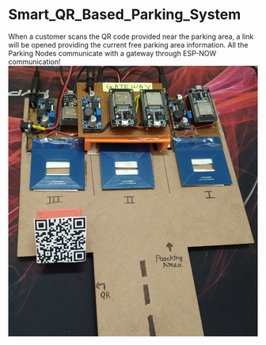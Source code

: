 # Smart_QR_Based_Parking_System
When a customer scans the QR code provided near the parking area, a link will be opened providing the current free parking area information. All the Parking Nodes communicate with a gateway through ESP-NOW communication!
![N|Solid](https://github.com/naman-tanwar/Smart_QR_Based_Parking_System/blob/main/Images/img3.jpg?raw=true)
